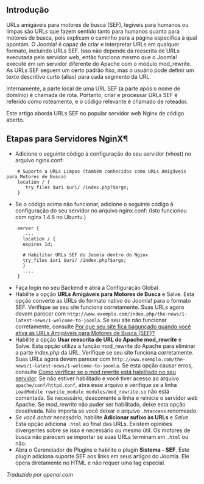 <!-- Filename: Enabling_Search_Engine_Friendly_(SEF)_URLs_on_Nginx / Display title: URLs SEF no Nginx  -->

## Introdução

URLs amigáveis para motores de busca (SEF), legíveis para humanos ou limpas são URLs que fazem sentido tanto para humanos quanto para motores de busca, pois explicam o caminho para a página específica à qual apontam. O Joomla! é capaz de criar e interpretar URLs em qualquer formato, incluindo URLs SEF. Isso não depende da reescrita de URLs executada pelo servidor web, então funciona mesmo que o Joomla! execute em um servidor diferente do Apache com o módulo mod_rewrite. As URLs SEF seguem um certo padrão fixo, mas o usuário pode definir um texto descritivo curto (alias) para cada segmento da URL.

Internamente, a parte local de uma URL SEF (a parte após o nome de domínio) é chamada de rota. Portanto, criar e processar URLs SEF é referido como roteamento, e o código relevante é chamado de roteador.

Este artigo aborda URLs SEF no popular servidor web Nginx de código aberto.

## Etapas para Servidores NginX¶

- Adicione o seguinte código à configuração do seu servidor (vhost) no arquivo nginx.conf:

```
    # Suporte a URLs Limpos (também conhecidos como URLs Amigáveis para Motores de Busca)
    location / {
       try_files $uri $uri/ /index.php?$args;
    }
```
- Se o código acima não funcionar, adicione o seguinte código à configuração do seu servidor no arquivo nginx.conf: (Isto funcionou com nginx 1.4.6 no Ubuntu.)
```
    server {
      ....
      location / {
      expires 1d;

      # Habilitar URLs SEF do Joomla dentro do Nginx
      try_files $uri $uri/ /index.php?$args;
      }
      ....
    }
```
- Faça login no seu Backend e abra a Configuração Global
- Habilite a opção **URLs Amigáveis para Motores de Busca** e Salve. Esta opção converte as URLs do formato nativo do Joomla! para o formato SEF. Verifique se seu site funciona corretamente. Suas URLs agora devem parecer com `http://www.exemplo.com/index.php/the-news/1-latest-news/1-welcome-to-joomla`. Se seu site não funcionar corretamente, consulte [Por que seu site fica bagunçado quando você ativa as URLs Amigáveis para Motores de Busca (SEF)?](https://docs.joomla.org/Why_does_your_site_get_messed_up_when_you_turn_on_SEF_(Search_Engine_Friendly_URLs)%3F)
- Habilite a opção **Usar reescrita de URL do Apache mod_rewrite** e Salve. Esta opção utiliza a função mod_rewrite do Apache para eliminar a parte *index.php* da URL. Verifique se seu site funciona corretamente. Suas URLs agora devem parecer com `http://www.exemplo.com/the-news/1-latest-news/1-welcome-to-joomla`. Se esta opção causar erros, consulte [Como verificar se o mod rewrite está habilitado no seu servidor](https://docs.joomla.org/How_to_check_if_mod_rewrite_is_enabled_on_your_server). Se não estiver habilitado e você tiver acesso ao arquivo `apache/conf/httpd.conf`, abra esse arquivo e verifique se a linha `LoadModule rewrite_module modules/mod_rewrite.so` não está comentada. Se necessário, descomente a linha e reinicie o servidor web Apache. Se *mod_rewrite* não puder ser habilitado, deixe esta opção desativada. Não importa se você deixar o arquivo `.htaccess` renomeado.
- *Se você achar necessário*, habilite **Adicionar sufixo às URLs** e *Salve*. Esta opção adiciona `.html` ao final das URLs. Existem opiniões divergentes sobre se isso é necessário ou mesmo útil. Os motores de busca não parecem se importar se suas URLs terminam em `.html` ou não.
- Abra o Gerenciador de Plugins e habilite o plugin **Sistema - SEF**. Este plugin adiciona suporte SEF aos links em seus artigos do Joomla. Ele opera diretamente no HTML e não requer uma tag especial.

*Traduzido por openai.com*

